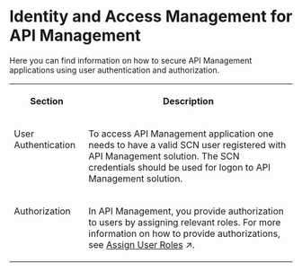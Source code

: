 <!-- loio016556fc2c6d4fcba20036822a3b94f6 -->

# Identity and Access Management for API Management

Here you can find information on how to secure API Management applications using user authentication and authorization.


<table>
<tr>
<th valign="top">

Section



</th>
<th valign="top">

Description



</th>
</tr>
<tr>
<td valign="top">

User Authentication



</td>
<td valign="top">

To access API Management application one needs to have a valid SCN user registered with API Management solution. The SCN credentials should be used for logon to API Management solution.



</td>
</tr>
<tr>
<td valign="top">

Authorization



</td>
<td valign="top">

In API Management, you provide authorization to users by assigning relevant roles. For more information on how to provide authorizations, see [Assign User Roles](https://help.sap.com/viewer/66d066d903c2473f81ec33acfe2ccdb4/Cloud/en-US/911ca5a620e94ab581fa159d76b3b108.html "Use role collections to group together different roles that can be assigned to API Portal and API business hub enterprise users.") :arrow_upper_right:.



</td>
</tr>
</table>

